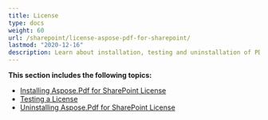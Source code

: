 ```yaml
---
title: License
type: docs
weight: 60
url: /sharepoint/license-aspose-pdf-for-sharepoint/
lastmod: "2020-12-16"
description: Learn about installation, testing and uninstallation of PDF SharePoint API license. 
---
```


**This section includes the following topics:**
- [Installing Aspose.Pdf for SharePoint License](/pdf/sharepoint/installing-aspose-pdf-for-sharepoint-license/)
- [Testing a License](/pdf/sharepoint/testing-a-license/)
- [Uninstalling Aspose.Pdf for SharePoint License](/pdf/sharepoint/uninstalling-aspose-pdf-for-sharepoint-license/)
